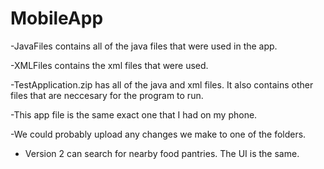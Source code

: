 # MobileApp

-JavaFiles contains all of the java files that were used in the app.

-XMLFiles contains the xml files that were used.

-TestApplication.zip has all of the java and xml files. It also contains other files that are neccesary for the program to run.

-This app file is the same exact one that I had on my phone.

-We could probably upload any changes we make to one of the folders.

- Version 2 can search for nearby food pantries. The UI is the same.
